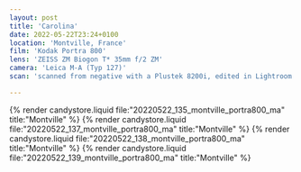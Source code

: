 ```yaml
---
layout: post
title: 'Carolina'
date: 2022-05-22T23:24+0100
location: 'Montville, France'
film: 'Kodak Portra 800'
lens: 'ZEISS ZM Biogon T* 35mm f/2 ZM'
camera: 'Leica M-A (Typ 127)'
scan: 'scanned from negative with a Plustek 8200i, edited in Lightroom'

---
```


{% render candystore.liquid file:"20220522_135_montville_portra800_ma" title:"Montville" %}
{% render candystore.liquid file:"20220522_137_montville_portra800_ma" title:"Montville" %}
{% render candystore.liquid file:"20220522_138_montville_portra800_ma" title:"Montville" %}
{% render candystore.liquid file:"20220522_139_montville_portra800_ma" title:"Montville" %}